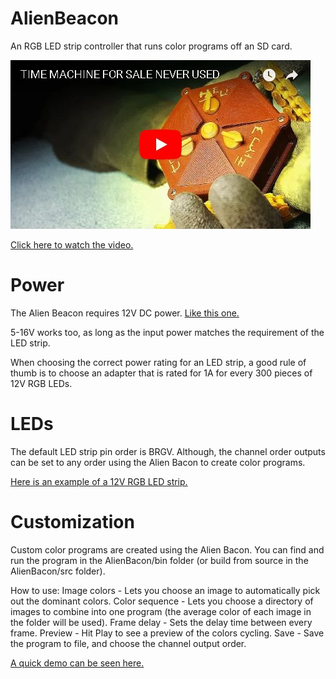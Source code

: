 # AlienBeacon
An RGB LED strip controller that runs color programs off an SD card.

[![Watch the video](https://github.com/evankale/AlienBeacon/blob/master/video.jpg?raw=true)](http://http://youtu.be/Ncz0Ewp892c)

[Click here to watch the video.](http://youtu.be/Ncz0Ewp892c "YouTube")

Power
======

The Alien Beacon requires 12V DC power.
[Like this one.](https://amzn.to/2PysluX "Amazon")

5-16V works too, as long as the input power matches the requirement of the LED strip.

When choosing the correct power rating for an LED strip, a good rule of thumb is to choose an adapter that is rated for 1A for every 300 pieces of 12V RGB LEDs.

LEDs
====

The default LED strip pin order is BRGV. Although, the channel order outputs can be set to any order using the Alien Bacon to create color programs.

[Here is an example of a 12V RGB LED strip.](https://amzn.to/2EjsRLJ "Amazon")


Customization
=============

Custom color programs are created using the Alien Bacon.
You can find and run the program in the AlienBacon/bin folder (or build from source in the AlienBacon/src folder).

How to use:
Image colors - Lets you choose an image to automatically pick out the dominant colors.
Color sequence - Lets you choose a directory of images to combine into one program (the average color of each image in the folder will be used).
Frame delay - Sets the delay time between every frame.
Preview - Hit Play to see a preview of the colors cycling.
Save - Save the program to file, and choose the channel output order.

[A quick demo can be seen here.](http://youtu.be/Ncz0Ewp892c "YouTube")

